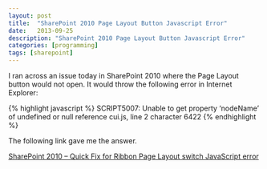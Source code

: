 ```yaml
---
layout: post
title:  "SharePoint 2010 Page Layout Button Javascript Error"
date:   2013-09-25
description: "SharePoint 2010 Page Layout Button Javascript Error"
categories: [programming]
tags: [sharepoint]
---
```

I ran across an issue today in SharePoint 2010 where the Page Layout button would not open. It would throw the following error in Internet Explorer:

{% highlight javascript %}
SCRIPT5007: Unable to get property ‘nodeName’ of undefined or null reference
cui.js, line 2 character 6422
{% endhighlight %}

The following link gave me the answer.

[SharePoint 2010 – Quick Fix for Ribbon Page Layout switch JavaScript error](http://johnliu.net/blog/2010/12/22/sharepoint-2010-quick-fix-for-ribbon-page-layout-switch-java.html)
